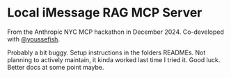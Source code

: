 # Local iMessage RAG MCP Server

From the Anthropic NYC MCP hackathon in December 2024. Co-developed with [@youssefish](https://x.com/youssefish).

Probably a bit buggy. Setup instructions in the folders READMEs. Not planning to actively maintain, it kinda worked last time I tried it. Good luck. Better docs at some point maybe.
